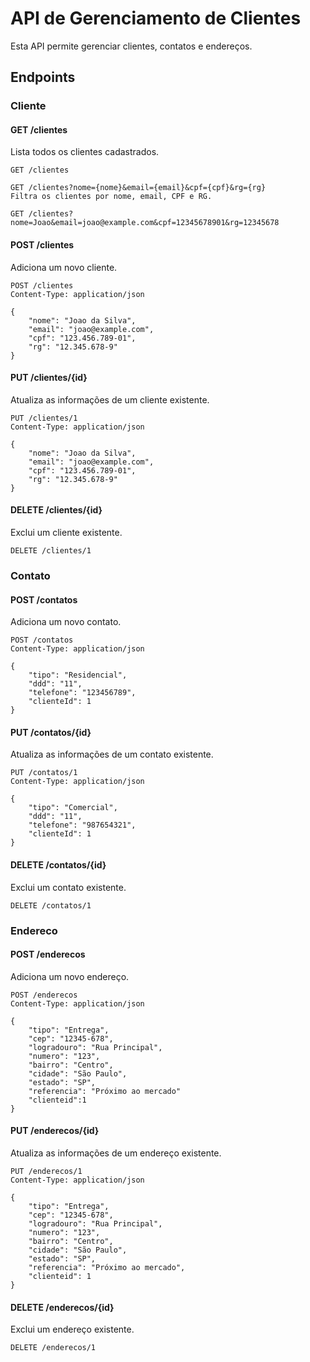# API de Gerenciamento de Clientes

Esta API permite gerenciar clientes, contatos e endereços.

## Endpoints

### Cliente

#### GET /clientes

Lista todos os clientes cadastrados.

```http
GET /clientes

GET /clientes?nome={nome}&email={email}&cpf={cpf}&rg={rg}
Filtra os clientes por nome, email, CPF e RG.

GET /clientes?nome=Joao&email=joao@example.com&cpf=12345678901&rg=12345678
```

#### POST /clientes
Adiciona um novo cliente.

```http
POST /clientes
Content-Type: application/json

{
    "nome": "Joao da Silva",
    "email": "joao@example.com",
    "cpf": "123.456.789-01",
    "rg": "12.345.678-9"
}
```

#### PUT /clientes/{id}
Atualiza as informações de um cliente existente.

```http
PUT /clientes/1
Content-Type: application/json

{
    "nome": "Joao da Silva",
    "email": "joao@example.com",
    "cpf": "123.456.789-01",
    "rg": "12.345.678-9"
}
```
#### DELETE /clientes/{id}
Exclui um cliente existente.

```http
DELETE /clientes/1
```

### Contato
#### POST /contatos
Adiciona um novo contato.

```http
POST /contatos
Content-Type: application/json

{
    "tipo": "Residencial",
    "ddd": "11",
    "telefone": "123456789",
    "clienteId": 1
}
```

#### PUT /contatos/{id}
Atualiza as informações de um contato existente.

```http
PUT /contatos/1
Content-Type: application/json

{
    "tipo": "Comercial",
    "ddd": "11",
    "telefone": "987654321",
    "clienteId": 1
}
```

#### DELETE /contatos/{id}
Exclui um contato existente.

```http
DELETE /contatos/1
```

### Endereco
#### POST /enderecos
Adiciona um novo endereço.

```http
POST /enderecos
Content-Type: application/json

{
    "tipo": "Entrega",
    "cep": "12345-678",
    "logradouro": "Rua Principal",
    "numero": "123",
    "bairro": "Centro",
    "cidade": "São Paulo",
    "estado": "SP",
    "referencia": "Próximo ao mercado"
    "clienteid":1
}
```

#### PUT /enderecos/{id}
Atualiza as informações de um endereço existente.

```http
PUT /enderecos/1
Content-Type: application/json

{
    "tipo": "Entrega",
    "cep": "12345-678",
    "logradouro": "Rua Principal",
    "numero": "123",
    "bairro": "Centro",
    "cidade": "São Paulo",
    "estado": "SP",
    "referencia": "Próximo ao mercado",
    "clienteid": 1
}
```

#### DELETE /enderecos/{id}
Exclui um endereço existente.
```http
DELETE /enderecos/1
```
